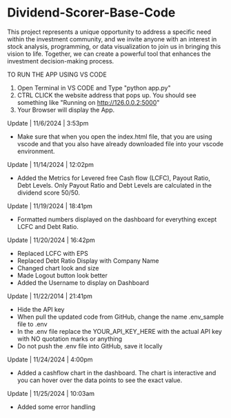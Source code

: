 # Dividend-Scorer-Base-Code
 This project represents a unique opportunity to address a specific need within the investment community, and we invite anyone with an interest in stock analysis, programming, or data visualization to join us in bringing this vision to life. Together, we can create a powerful tool that enhances the investment decision-making process. 

TO RUN THE APP USING VS CODE
1. Open Terminal in VS CODE and Type "python app.py"
2. CTRL CLICK the website address that pops up. You should see something like "Running on http://126.0.0.2:5000"
3. Your Browser will display the App.


Update  |  11/6/2024  |  3:53pm
- Make sure that when you open the index.html file, that you are using vscode and that you also have already downloaded file into your vscode environment.

Update | 11/14/2024 | 12:02pm
- Added the Metrics for Levered free Cash flow (LCFC), Payout Ratio, Debt Levels. Only Payout Ratio and Debt Levels are calculated in the dividend score 50/50. 

Update | 11/19/2024 | 18:41pm
- Formatted numbers displayed on the dashboard for everything except LCFC and Debt Ratio.

Update | 11/20/2024 | 16:42pm
- Replaced LCFC with EPS
- Replaced Debt Ratio Display with Company Name
- Changed chart look and size
- Made Logout button look better
- Added the Username to display on Dashboard

Update | 11/22/2014 | 21:41pm
- Hide the API key
- When pull the updated code from GitHub, change the name .env_sample file to .env
- In the .env file replace the YOUR_API_KEY_HERE with the actual API key with NO quotation marks or anything
- Do not push the .env file into GitHub, save it locally

Update | 11/24/2024 | 4:00pm
- Added a cashflow chart in the dashboard. The chart is interactive and you can hover over the data points to see the exact value.

Update | 11/25/2024 | 10:03am
- Added some error handling

